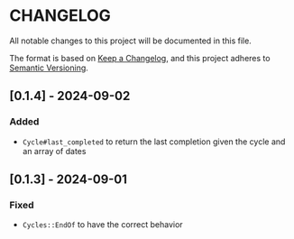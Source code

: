 # CHANGELOG

All notable changes to this project will be documented in this file.

The format is based on [Keep a Changelog](https://keepachangelog.com/en/1.1.0/),
and this project adheres to [Semantic Versioning](https://semver.org/spec/v2.0.0.html).

## [0.1.4] - 2024-09-02

### Added

- `Cycle#last_completed` to return the last completion given the cycle and an array of dates

## [0.1.3] - 2024-09-01

### Fixed

- `Cycles::EndOf` to have the correct behavior
